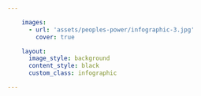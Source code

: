 ```yaml
---

    images:
      - url: 'assets/peoples-power/infographic-3.jpg'
        cover: true

    layout:
      image_style: background
      content_style: black
      custom_class: infographic

---
```

